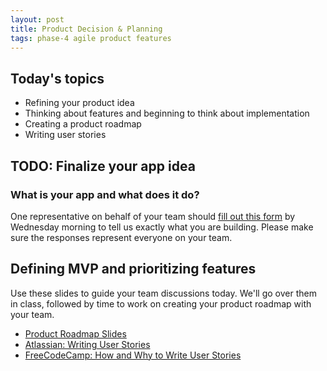 ```yaml
---
layout: post
title: Product Decision & Planning
tags: phase-4 agile product features
---
```


## Today's topics

- Refining your product idea
- Thinking about features and beginning to think about implementation
- Creating a product roadmap
- Writing user stories

## TODO: Finalize your app idea

### What is your app and what does it do?

One representative on behalf of your team should [fill out this form](https://forms.gle/H6PhG5AHXW8kUPePA) by Wednesday morning to tell us exactly what you are building. Please make sure the responses represent everyone on your team.

## Defining MVP and prioritizing features

Use these slides to guide your team discussions today. We'll go over them in class, followed by time to work on creating your product roadmap with your team.

- [Product Roadmap Slides](https://drive.google.com/file/d/19g0YwyHjPiFr9WAsiboc0ZgTmzfEAVGc/view?usp=sharing)
- [Atlassian: Writing User Stories](https://www.atlassian.com/agile/project-management/user-stories)
- [FreeCodeCamp: How and Why to Write User Stories](https://www.freecodecamp.org/news/how-and-why-to-write-great-user-stories-f5a110668246/)
